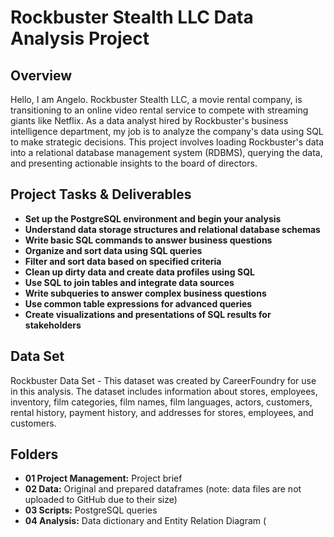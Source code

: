 # Rockbuster Stealth LLC Data Analysis Project

## Overview
Hello, I am Angelo. Rockbuster Stealth LLC, a movie rental company, is transitioning to an online video rental service to compete with streaming giants like Netflix. As a data analyst hired by Rockbuster's business intelligence department, my job is to analyze the company's data using SQL to make strategic decisions. This project involves loading Rockbuster's data into a relational database management system (RDBMS), querying the data, and presenting actionable insights to the board of directors.

## Project Tasks & Deliverables
- **Set up the PostgreSQL environment and begin your analysis**
- **Understand data storage structures and relational database schemas**
- **Write basic SQL commands to answer business questions**
- **Organize and sort data using SQL queries**
- **Filter and sort data based on specified criteria**
- **Clean up dirty data and create data profiles using SQL**
- **Use SQL to join tables and integrate data sources**
- **Write subqueries to answer complex business questions**
- **Use common table expressions for advanced queries**
- **Create visualizations and presentations of SQL results for stakeholders**

## Data Set
Rockbuster Data Set - This dataset was created by CareerFoundry for use in this analysis. The dataset includes information about stores, employees, inventory, film categories, film names, film languages, actors, customers, rental history, payment history, and addresses for stores, employees, and customers.

## Folders
- **01 Project Management:** Project brief
- **02 Data:** Original and prepared dataframes (note: data files are not uploaded to GitHub due to their size)
- **03 Scripts:** PostgreSQL queries
- **04 Analysis:** Data dictionary and Entity Relation Diagram (
